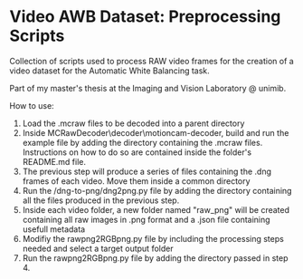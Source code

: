 # Video AWB Dataset: Preprocessing Scripts

Collection of scripts used to process RAW video frames for the creation of a video dataset for the Automatic White Balancing task.

Part of my master's thesis at the Imaging and Vision Laboratory @ unimib.

How to use:

1. Load the .mcraw files to be decoded into a parent directory
2. Inside MCRawDecoder\decoder\motioncam-decoder, build and run the example file by adding the directory containing the .mcraw files. Instructions on how to do so are contained inside the folder's README.md file.
3. The previous step will produce a series of files containing the .dng frames of each video. Move them inside a common directory
4. Run the /dng-to-png/dng2png.py file by adding the directory containing all the files produced in the previous step.
5. Inside each video folder, a new folder named "raw_png" will be created containing all raw images in .png format and a .json file containing usefull metadata
6. Modifiy the rawpng2RGBpng.py file by including the processing steps needed and select a target output folder
7. Run the rawpng2RGBpng.py file by adding the directory passed in step 4.
